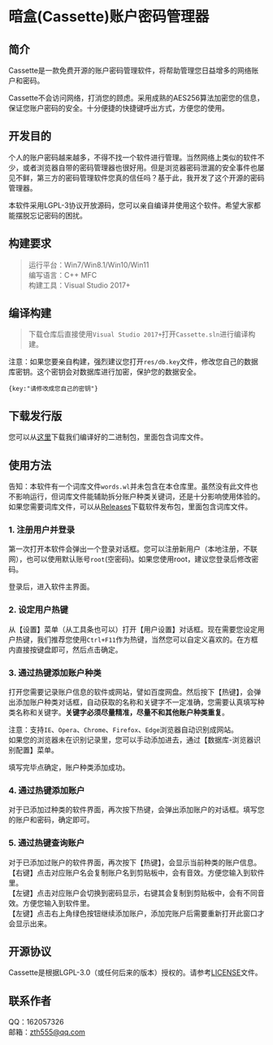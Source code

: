 # 暗盒(Cassette)账户密码管理器

## 简介
Cassette是一款免费开源的账户密码管理软件，将帮助管理您日益增多的网络账户和密码。

Cassette不会访问网络，打消您的顾虑。采用成熟的AES256算法加密您的信息，保证您账户密码的安全。十分便捷的快捷键呼出方式，方便您的使用。

## 开发目的
个人的账户密码越来越多，不得不找一个软件进行管理。当然网络上类似的软件不少，或者浏览器自带的密码管理器也很好用。但是浏览器密码泄漏的安全事件也屡见不鲜，第三方的密码管理软件您真的信任吗？基于此，我开发了这个开源的密码管理器。

本软件采用LGPL-3协议开放源码，您可以亲自编译并使用这个软件。希望大家都能摆脱忘记密码的困扰。

## 构建要求
> 运行平台：Win7/Win8.1/Win10/Win11<br/>
编写语言：C++ MFC<br/>
构建工具：Visual Studio 2017+<br/>

## 编译构建
> 下载仓库后直接使用`Visual Studio 2017+`打开`Cassette.sln`进行编译构建。

注意：如果您要亲自构建，强烈建议您打开`res/db.key`文件，修改您自己的数据库密钥。这个密钥会对数据库进行加密，保护您的数据安全。

	{key:"请修改成您自己的密钥"}

## 下载发行版
您可以从[这里](releases)下载我们编译好的二进制包，里面包含词库文件。

## 使用方法
告知：本软件有一个词库文件``words.wl``并未包含在本仓库里。虽然没有此文件也不影响运行，但词库文件能辅助拆分账户种类关键词，还是十分影响使用体验的。如果您需要词库文件，可以从[Releases](releases)下载软件发布包，里面包含词库文件。

### 1. 注册用户并登录
第一次打开本软件会弹出一个登录对话框。您可以注册新用户（本地注册，不联网），也可以使用默认账号``root``(空密码)。如果您使用root，建议您登录后修改密码。
 
登录后，进入软件主界面。

### 2. 设定用户热键
从【设置】菜单（从工具条也可以）打开【用户设置】对话框。现在需要您设定用户热键，我们推荐您使用``Ctrl+F11``作为热键，当然您可以自定义喜欢的。在方框内直接按键盘即可，然后点击确定。

### 3. 通过热键添加账户种类
打开您需要记录账户信息的软件或网站，譬如百度网盘。然后按下【热键】，会弹出添加账户种类对话框，自动获取的名称和关键字不一定准确，您需要认真填写种类名称和关键字。**关键字必须尽量精准，尽量不和其他账户种类重复**。

注意：支持``IE``、``Opera``、``Chrome``、``Firefox``、``Edge``浏览器自动识别成网站。<br/>
如果您的浏览器未在识别记录里，您可以手动添加进去，通过【数据库-浏览器识别配置】菜单。

填写完毕点确定，账户种类添加成功。

### 4. 通过热键添加账户
对于已添加过种类的软件界面，再次按下热键，会弹出添加账户的对话框。填写您的账户和密码，确定即可。

### 5. 通过热键查询账户
对于已添加过账户的软件界面，再次按下【热键】，会显示当前种类的账户信息。<br/>
【右键】点击对应账户名会复制账户名到剪贴板中，会有音效。方便您输入到软件里。<br/>
【左键】点击对应账户会切换到密码显示，右键其会复制到剪贴板中，会有不同音效。方便您输入到软件里。<br/>
【左键】点击右上角绿色按钮继续添加账户，添加完账户后需要重新打开此窗口才会显示出来。

## 开源协议
Cassette是根据LGPL-3.0（或任何后来的版本）授权的。请参考[LICENSE](LICENSE)文件。

## 联系作者
QQ：162057326<br/>
邮箱：zth555@qq.com
